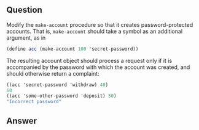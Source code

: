 ## Question

Modify the `make-account` procedure so that it creates password-protected accounts. That is, `make-account` should take a symbol as an additional argument, as in

```scheme
(define acc (make-account 100 'secret-password))
```

The resulting account object should process a request only if it is accompanied by the password with which the account was created, and should otherwise return a complaint:

```scheme
((acc 'secret-password 'withdraw) 40)
60
((acc 'some-other-password 'deposit) 50)
"Incorrect password"
```

## Answer
